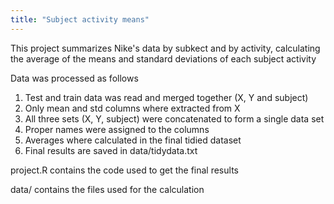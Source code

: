 ```yaml
---
title: "Subject activity means"
---
```


This project summarizes Nike's data by subkect and by activity, calculating the average of the means and standard deviations of each subject activity

Data was processed as follows

1. Test and train data was read and merged together (X, Y and subject)
2. Only mean and std columns where extracted from X
3. All three sets (X, Y, subject) were concatenated to form a single data set
4. Proper names were assigned to the columns
5. Averages where calculated in the final tidied dataset
6. Final results are saved in data/tidydata.txt

project.R contains the code used to get the final results

data/ contains the files used for the calculation